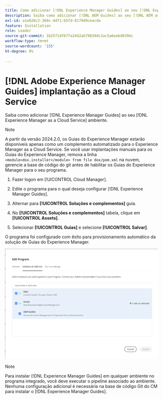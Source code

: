 ```yaml
---
title: Como adicionar [!DNL Experience Manager Guides] ao seu [!DNL Experience Manager as a Cloud Service] ambiente
description: Saiba como adicionar [!DNL AEM Guides] ao seu [!DNL AEM as a Cloud Service] ambiente
exl-id: a1e020c2-360c-4d71-b5fd-8179d9ceacda
feature: Installation
role: Leader
source-git-commit: 1b25f1df67fa2442ab79830dc2ac5a6eabd0394c
workflow-type: tm+mt
source-wordcount: '155'
ht-degree: 0%

---
```


# [!DNL Adobe Experience Manager Guides] implantação as a Cloud Service

Saiba como adicionar [!DNL Experience Manager Guides] ao seu [!DNL Experience Manager as a Cloud Service] ambiente.


>[!NOTE]
>
> A partir da versão 2024.2.0, os Guias do Experience Manager estarão disponíveis apenas como um complemento automatizado para o Experience Manager as a Cloud Service. Se você usar implantações manuais para os Guias do Experience Manager, remova a linha `<module>dox.installer</module> from file dox/pom.xml` na nuvem, gerencie a base de código do git antes de habilitar os Guias do Experience Manager para o seu programa.

1. Fazer logon em [!UICONTROL Cloud Manager].

1. Edite o programa para o qual deseja configurar [!DNL Experience Manager Guides].

1. Alternar para **[!UICONTROL Soluções e complementos]** guia.

1. No **[!UICONTROL Soluções e complementos]** tabela, clique em **[!UICONTROL Assets]**.

1. Selecionar **[!UICONTROL Guias]** e selecione **[!UICONTROL Salvar]**.

O programa foi configurado com êxito para provisionamento automático da solução de Guias do Experience Manager.

![Configuração da solução Experience Manager Guides](assets/addon-configuration.png)

>[!NOTE]
>
>Para instalar [!DNL Experience Manager Guides] em qualquer ambiente no programa integrado, você deve executar o pipeline associado ao ambiente. Nenhuma configuração adicional é necessária na base de código Git do CM para instalar o [!DNL Experience Manager Guides].
